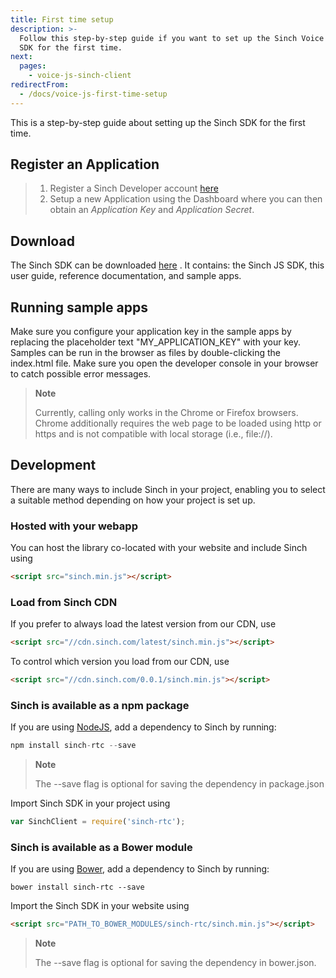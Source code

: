 ```yaml
---
title: First time setup
description: >-
  Follow this step-by-step guide if you want to set up the Sinch Voice and Video
  SDK for the first time.
next:
  pages:
    - voice-js-sinch-client
redirectFrom:
  - /docs/voice-js-first-time-setup
---
```

This is a step-by-step guide about setting up the Sinch SDK for the first time.

## Register an Application

> 1. Register a Sinch Developer account [here](https://portal.sinch.com/#/signup)
> 2. Setup a new Application using the Dashboard where you can then obtain an *Application Key* and *Application Secret*.

## Download

The Sinch SDK can be downloaded [here](https://sinch.readme.io/page/downloads) . It contains: the Sinch JS SDK, this user guide, reference documentation, and sample apps.

## Running sample apps

Make sure you configure your application key in the sample apps by replacing the placeholder text "MY\_APPLICATION\_KEY" with your key. Samples can be run in the browser as files by double-clicking the index.html file. Make sure you open the developer console in your browser to catch possible error messages.

> **Note**
>
> Currently, calling only works in the Chrome or Firefox browsers. Chrome additionally requires the web page to be loaded using http or https and is not compatible with local storage (i.e., file://).

## Development

There are many ways to include Sinch in your project, enabling you to select a suitable method depending on how your project is set up.

### Hosted with your webapp

You can host the library co-located with your website and include Sinch using

```html
<script src="sinch.min.js"></script>
```

### Load from Sinch CDN

If you prefer to always load the latest version from our CDN, use

```html
<script src="//cdn.sinch.com/latest/sinch.min.js"></script>
```

To control which version you load from our CDN, use

```html
<script src="//cdn.sinch.com/0.0.1/sinch.min.js"></script>
```

### Sinch is available as a npm package

If you are using [NodeJS](http://www.nodejs.org), add a dependency to Sinch by running:

```javascript
npm install sinch-rtc --save
```

> **Note**
>
> The --save flag is optional for saving the dependency in package.json

Import Sinch SDK in your project using

```javascript
var SinchClient = require('sinch-rtc');
```

### Sinch is available as a Bower module

If you are using [Bower](http://bower.io/), add a dependency to Sinch by running:

```shell
bower install sinch-rtc --save
```

Import the Sinch SDK in your website using

```html
<script src="PATH_TO_BOWER_MODULES/sinch-rtc/sinch.min.js"></script>
```

> **Note**
>
> The --save flag is optional for saving the dependency in bower.json.
